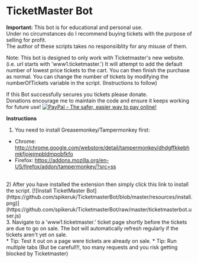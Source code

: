 # TicketMaster Bot

**Important:** 
This bot is for educational and personal use.  
Under no circumstances do I recommend buying tickets with the purpose of selling for profit.  
The author of these scripts takes no responsiiblity for any misuse of them.

Note: This bot is designed to only work with Ticketmaster's new website. (i.e. url starts with 'www1.ticketmaster.')
It will attempt to add the default number of lowest price tickets to the cart. You can then finish the purchase as normal.
You can change the number of tickets by modifying the numberOfTickets variable in the script. (Instructions to follow)

If this Bot successfully secures you tickets please donate.  
Donations encourage me to maintain the code and ensure it keeps working for future use!
[![PayPal - The safer, easier way to pay online!](https://www.paypalobjects.com/en_GB/i/btn/btn_donate_SM.gif "PayPal - The safer, easier way to pay online!")](https://www.paypal.me/ticketmasterbot)


**Instructions**

1) You need to install Greasemonkey/Tampermonkey first:
  * Chrome: http://chrome.google.com/webstore/detail/tampermonkey/dhdgffkkebhmkfjojejmpbldmpobfkfo
  * Firefox: https://addons.mozilla.org/en-US/firefox/addon/tampermonkey/?src=ss  
<br />
2) After you have installed the extension then simply click this link to install the script. [![Install TicketMaster Bot](https://github.com/spikeruk/TicketmasterBot/blob/master/resources/install.png)](https://github.com/spikeruk/TicketmasterBot/raw/master/ticketmasterbot.user.js) 

<br />
3. Navigate to a 'www1.ticketmaster.' ticket page shortly before the tickets are due to go on sale.
The bot will automatically refresh regularly if the tickets aren't yet on sale.  

<br />
* Tip: Test it out on a page were tickets are already on sale.
* Tip: Run multiple tabs (But be careful!!!, too many requests and you risk getting blocked by Ticketmaster)

